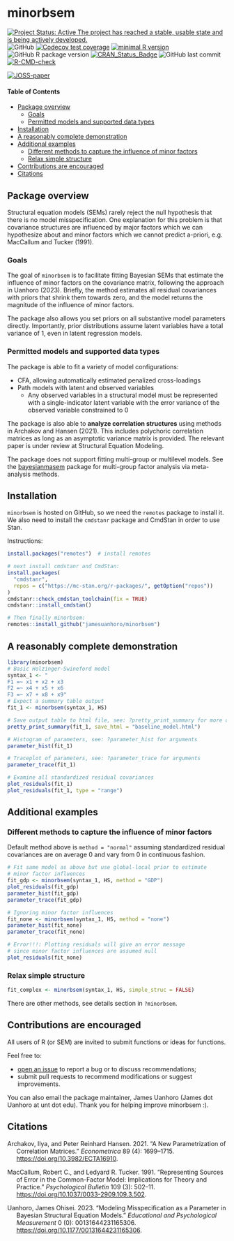 
# minorbsem

<!-- badges: start -->

[![Project Status: Active The project has reached a stable, usable state
and is being actively
developed.](https://www.repostatus.org/badges/latest/active.svg)](https://www.repostatus.org/#active)
![GitHub](https://img.shields.io/github/license/jamesuanhoro/minorbsem)
[![Codecov test
coverage](https://codecov.io/gh/jamesuanhoro/minorbsem/branch/master/graph/badge.svg)](https://app.codecov.io/gh/jamesuanhoro/minorbsem?branch=master)
[![minimal R
version](https://img.shields.io/badge/R%3E%3D-3.4.0-6666ff.svg)](https://cran.r-project.org/)
![GitHub R package
version](https://img.shields.io/github/r-package/v/jamesuanhoro/minorbsem)
[![CRAN_Status_Badge](https://www.r-pkg.org/badges/version/minorbsem)](https://cran.r-project.org/package=minorbsem)
![GitHub last
commit](https://img.shields.io/github/last-commit/jamesuanhoro/minorbsem)
[![R-CMD-check](https://github.com/jamesuanhoro/minorbsem/actions/workflows/R-CMD-check.yaml/badge.svg)](https://github.com/jamesuanhoro/minorbsem/actions/workflows/R-CMD-check.yaml)
<!-- [![minorbsem status badge](https://jamesuanhoro.r-universe.dev/badges/minorbsem)](https://jamesuanhoro.r-universe.dev) -->
[![JOSS-paper](https://joss.theoj.org/papers/c0cd5b1a2d66bbf21fb00d237f646180/status.svg)](https://joss.theoj.org/papers/c0cd5b1a2d66bbf21fb00d237f646180)
<!-- badges: end -->

#### Table of Contents

- [Package overview](#package-overview)
  - [Goals](#goals)
  - [Permitted models and supported data
    types](#permitted-models-and-supported-data-types)
- [Installation](#installation)
- [A reasonably complete
  demonstration](#a-reasonably-complete-demonstration)
- [Additional examples](#additional-examples)
  - [Different methods to capture the influence of minor
    factors](#different-methods-to-capture-the-influence-of-minor-factors)
  - [Relax simple structure](#relax-simple-structure)
- [Contributions are encouraged](#contributions-are-encouraged)
- [Citations](#citations)

## Package overview

Structural equation models (SEMs) rarely reject the null hypothesis that
there is no model misspecification. One explanation for this problem is
that covariance structures are influenced by major factors which we can
hypothesize about and minor factors which we cannot predict a-priori,
e.g. MacCallum and Tucker (1991).

### Goals

The goal of `minorbsem` is to facilitate fitting Bayesian SEMs that
estimate the influence of minor factors on the covariance matrix,
following the approach in Uanhoro (2023). Briefly, the method estimates
all residual covariances with priors that shrink them towards zero, and
the model returns the magnitude of the influence of minor factors.

The package also allows you set priors on all substantive model
parameters directly. Importantly, prior distributions assume latent
variables have a total variance of 1, even in latent regression models.

### Permitted models and supported data types

The package is able to fit a variety of model configurations:

- CFA, allowing automatically estimated penalized cross-loadings
- Path models with latent and observed variables
  - Any observed variables in a structural model must be represented
    with a single-indicator latent variable with the error variance of
    the observed variable constrained to 0

The package is also able to **analyze correlation structures** using
methods in Archakov and Hansen (2021). This includes polychoric
correlation matrices as long as an asymptotic variance matrix is
provided. The relevant paper is under review at Structural Equation
Modeling.

The package does not support fitting multi-group or multilevel models.
See the [bayesianmasem](https://github.com/jamesuanhoro/bayesianmasem)
package for multi-group factor analysis via meta-analysis methods.

## Installation

`minorbsem` is hosted on GitHub, so we need the `remotes` package to
install it. We also need to install the `cmdstanr` package and CmdStan
in order to use Stan.

Instructions:

``` r
install.packages("remotes")  # install remotes

# next install cmdstanr and CmdStan:
install.packages(
  "cmdstanr",
  repos = c("https://mc-stan.org/r-packages/", getOption("repos"))
)
cmdstanr::check_cmdstan_toolchain(fix = TRUE)
cmdstanr::install_cmdstan()

# Then finally minorbsem:
remotes::install_github("jamesuanhoro/minorbsem")
```

## A reasonably complete demonstration

``` r
library(minorbsem)
# Basic Holzinger-Swineford model
syntax_1 <- "
F1 =~ x1 + x2 + x3
F2 =~ x4 + x5 + x6
F3 =~ x7 + x8 + x9"
# Expect a summary table output
fit_1 <- minorbsem(syntax_1, HS)

# Save output table to html file, see: ?pretty_print_summary for more options
pretty_print_summary(fit_1, save_html = "baseline_model.html")

# Histogram of parameters, see: ?parameter_hist for arguments
parameter_hist(fit_1)

# Traceplot of parameters, see: ?parameter_trace for arguments
parameter_trace(fit_1)

# Examine all standardized residual covariances
plot_residuals(fit_1)
plot_residuals(fit_1, type = "range")
```

## Additional examples

### Different methods to capture the influence of minor factors

Default method above is `method = "normal"` assuming standardized
residual covariances are on average 0 and vary from 0 in continuous
fashion.

``` r
# Fit same model as above but use global-local prior to estimate
# minor factor influences
fit_gdp <- minorbsem(syntax_1, HS, method = "GDP")
plot_residuals(fit_gdp)
parameter_hist(fit_gdp)
parameter_trace(fit_gdp)

# Ignoring minor factor influences
fit_none <- minorbsem(syntax_1, HS, method = "none")
parameter_hist(fit_none)
parameter_trace(fit_none)

# Error!!!: Plotting residuals will give an error message
# since minor factor influences are assumed null
plot_residuals(fit_none)
```

### Relax simple structure

``` r
fit_complex <- minorbsem(syntax_1, HS, simple_struc = FALSE)
```

There are other methods, see details section in `?minorbsem`.

## Contributions are encouraged

All users of R (or SEM) are invited to submit functions or ideas for
functions.

Feel free to:

- [open an issue](https://github.com/jamesuanhoro/minorbsem/issues/) to
  report a bug or to discuss recommendations;
- submit pull requests to recommend modifications or suggest
  improvements.

You can also email the package maintainer, James Uanhoro (James dot
Uanhoro at unt dot edu). Thank you for helping improve minorbsem :).

## Citations

<div id="refs" class="references csl-bib-body hanging-indent">

<div id="ref-archakov_new_2021" class="csl-entry">

Archakov, Ilya, and Peter Reinhard Hansen. 2021. “A New Parametrization
of Correlation Matrices.” *Econometrica* 89 (4): 1699–1715.
<https://doi.org/10.3982/ECTA16910>.

</div>

<div id="ref-maccallum_representing_1991" class="csl-entry">

MacCallum, Robert C., and Ledyard R. Tucker. 1991. “Representing Sources
of Error in the Common-Factor Model: Implications for Theory and
Practice.” *Psychological Bulletin* 109 (3): 502–11.
<https://doi.org/10.1037/0033-2909.109.3.502>.

</div>

<div id="ref-uanhoro_modeling_2023" class="csl-entry">

Uanhoro, James Ohisei. 2023. “Modeling Misspecification as a Parameter
in Bayesian Structural Equation Models.” *Educational and Psychological
Measurement* 0 (0): 00131644231165306.
<https://doi.org/10.1177/00131644231165306>.

</div>

</div>
